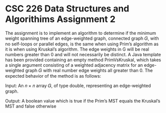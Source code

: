 # CSC 226 Data Structures and Algorithims Assignment 2

The assignment is to implement an algorithm to determine if the minimum weight spanning tree of an edge-weighted graph, connected graph 𝐺, with no self-loops or parallel edges, is the same when using Prim’s algorithm as it is when using Kruskal’s algorithm. The edge weights in G will be real numbers greater than 0 and will not necessarily be distinct. A Java template has been provided containing an empty method PrimVsKruskal, which takes a single argument consisting of a weighted adjacency matrix for an edge-weighted graph 𝐺 with real number edge weights all greater than 0. The expected behavior of the method is as follows: 

Input: An 𝑛 × 𝑛 array 𝐺, of type double, representing an edge-weighted graph. 

Output: A boolean value which is true if the Prim’s MST equals the Kruskal’s MST and false otherwise
